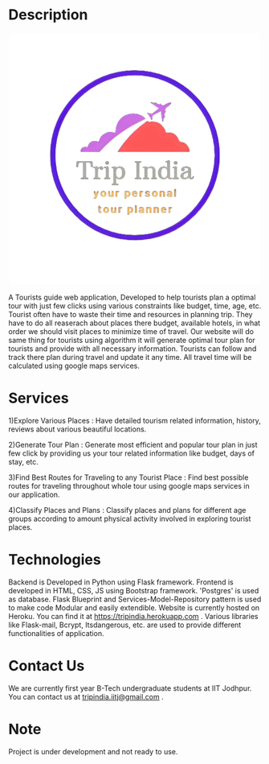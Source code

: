  # Description


<p align="center">
  <img src="modules/static/assets/img/hero-img.png" />
</p>



A Tourists guide web application, Developed to help tourists plan a optimal tour with just few clicks using various constraints like budget, time, age, etc.
Tourist often have to waste their time and resources in planning trip. They have to do all reaserach about places there budget, available hotels, in what order we should
visit places to minimize time of travel. Our website will do same thing for tourists using algorithm it will generate optimal tour plan for tourists and provide with all 
necessary information. Tourists can follow and track there plan during travel and update it any time. All travel time will be calculated using google maps services.

# Services
1)Explore Various Places : Have detailed tourism related information, history, reviews about various beautiful locations.

2)Generate Tour Plan : Generate most efficient and popular tour plan in just few click by providing us your tour related information like budget, days of stay, etc. 

3)Find Best Routes for Traveling to any Tourist Place : Find best possible routes for traveling throughout whole tour using google maps services in our application.

4)Classify Places and Plans : Classify places and plans for different age groups according to amount physical activity involved in exploring tourist places.

# Technologies

Backend is Developed in Python using Flask framework. Frontend is developed in HTML, CSS, JS using Bootstrap framework. 'Postgres' is used as database. Flask Blueprint and
Services-Model-Repository pattern is used to make code Modular and easily extendible. Website is currently hosted on Heroku. You can find it at  https://tripindia.herokuapp.com . Various libraries like Flask-mail, Bcrypt, 
Itsdangerous, etc. are used to provide different functionalities of application.

# Contact Us

We are currently first year B-Tech undergraduate students at IIT Jodhpur. You can contact us at tripindia.iitj@gmail.com . 

# Note

Project is under development and not ready to use.

